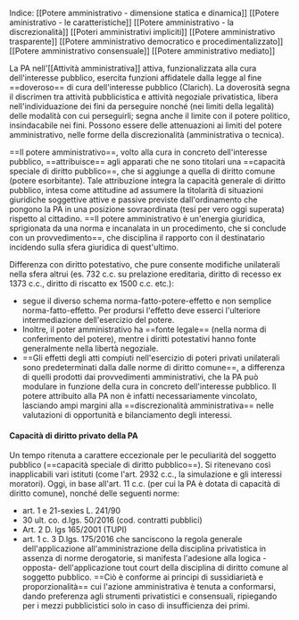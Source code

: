 Indice:
[[Potere amministrativo - dimensione statica e dinamica]]
[[Potere aministrativo - le caratteristiche]]
[[Potere amministrativo - la discrezionalità]]
[[Poteri amministrativi impliciti]]
[[Potere amministrativo trasparente]]
[[Potere amministrativo democratico e procedimentalizzato]]
[[Potere amministrativo consensuale]]
[[Potere amministrativo mediato]]


La PA nell'[[Attività amministrativa]] attiva, funzionalizzata alla cura dell'interesse pubblico, esercita funzioni affidatele dalla legge al fine ==doveroso== di cura dell'interesse pubblico (Clarich).
La doverosità segna il discrimen tra attività pubblicistica e attività negoziale privatistica, libera nell'individuazione dei fini da perseguire nonché (nei limiti della legalità) delle modalità con cui perseguirli; segna anche il limite con il potere politico, insindacabile nei fini.
Possono essere delle attenuazioni ai limiti del potere amministrativo, nelle forme della discrezionalità (amministrativa o tecnica).

==Il potere amministrativo==, volto alla cura in concreto dell'interesse pubblico, ==attribuisce== agli apparati che ne sono titolari una ==capacità speciale di diritto pubblico==, che si aggiunge a quella di diritto comune (potere esorbitante). Tale attribuzione integra la capacità generale di diritto pubblico, intesa come attitudine ad assumere la titolarità di situazioni giuridiche soggettive attive e passive previste dall'ordinamento che pongono la PA in una posizione sovraordinata (tesi per vero oggi superata) rispetto al cittadino. 
==Il potere amministrativo è un'energia giuridica, sprigionata da una norma e incanalata in un procedimento, che si conclude con un provvedimento==, che disciplina il rapporto con il destinatario incidendo sulla sfera giuridica di quest'ultimo.

Differenza con diritto potestativo, che pure consente modifiche unilaterali nella sfera altrui (es. 732 c.c. su prelazione ereditaria, diritto di recesso ex 1373 c.c., diritto di riscatto ex 1500 c.c. etc.): 
- segue il diverso schema norma-fatto-potere-effetto e non semplice norma-fatto-effetto. Per prodursi l'effetto deve esserci l'ulteriore intermediazione dell'esercizio del potere.
- Inoltre, il poter amministrativo ha ==fonte legale== (nella norma di conferimento del potere), mentre i diritti potestativi hanno fonte generalmente nella libertà negoziale.
- ==Gli effetti degli atti compiuti nell'esercizio di poteri privati unilaterali sono predeterminati dalla dalle norme di diritto comune==, a differenza di quelli prodotti dai provvedimenti amministrativi, che la PA può modulare in funzione della cura in concreto dell'interesse pubblico. Il potere attribuito alla PA non è infatti necessariamente vincolato, lasciando ampi margini alla ==discrezionalità amministrativa== nelle valutazioni di opportunità e bilanciamento degli interessi.

#### Capacità di diritto privato della PA
Un tempo ritenuta a carattere eccezionale per le peculiarità del soggetto pubblico (==capacità speciale di diritto pubblico==). Si ritenevano così inapplicabili vari istituti (come l'art. 2932 c.c., la simulazione e gli interessi moratori).
Oggi, in base all'art. 11 c.c. (per cui la PA è dotata di capacità di diritto comune), nonché delle seguenti norme:
- art. 1 e 21-sexies L. 241/90
- 30 ult. co. d.lgs. 50/2016 (cod. contratti pubblici)
- Art. 2 D. lgs 165/2001 (TUPI)
- art. 1 c. 3 D.lgs. 175/2016 
che sanciscono la regola generale dell'applicazione all'amministrazione della disciplina privatistica in assenza di norme derogatorie, si manifesta l'adesione alla logica -opposta- dell'applicazione tout court della disciplina di diritto comune al soggetto pubblico. ==Ciò è conforme ai principi di sussidiarietà e proporzionalità== cui l'azione amministrativa è tenuta a conformarsi, dando preferenza agli strumenti privatistici e consensuali, ripiegando per i mezzi pubblicistici solo in caso di insufficienza dei primi.

